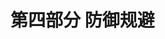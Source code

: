 <hgroup>

# <samp class="SANS_Futura_Std_Bold_Condensed_B_11">第四部分</samp> <samp class="SANS_Dogma_OT_Bold_B_11">防御规避</samp>

</hgroup>
